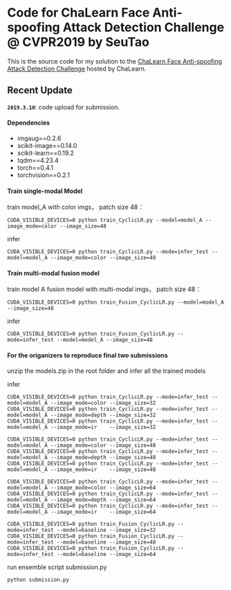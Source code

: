 # Code for ChaLearn Face Anti-spoofing Attack Detection Challenge @ CVPR2019 by SeuTao
This is the source code for my solution to the [ChaLearn Face Anti-spoofing Attack Detection Challenge](https://competitions.codalab.org/competitions/20853#learn_the_details) hosted by ChaLearn. 

## Recent Update

**`2019.3.10`**: code upload for submission.

#### Dependencies
- imgaug==0.2.6
- scikit-image==0.14.0
- scikit-learn==0.19.2
- tqdm==4.23.4
- torch==0.4.1
- torchvision==0.2.1

#### Train single-modal Model
train model_A with color imgs， patch size 48：
```
CUDA_VISIBLE_DEVICES=0 python train_CyclicLR.py --model=model_A --image_mode=color --image_size=48
```
infer
```
CUDA_VISIBLE_DEVICES=0 python train_CyclicLR.py --mode=infer_test --model=model_A --image_mode=color --image_size=48
```


#### Train multi-modal fusion model
train model A fusion model with multi-modal imgs， patch size 48：
```
CUDA_VISIBLE_DEVICES=0 python train_Fusion_CyclicLR.py --model=model_A --image_size=48
```
infer
```
CUDA_VISIBLE_DEVICES=0 python train_Fusion_CyclicLR.py --mode=infer_test --model=model_A --image_size=48
```




#### For the origanizers to reproduce final two submissions
unzip the models.zip in the root folder and infer all the trained models 

infer
```
CUDA_VISIBLE_DEVICES=0 python train_CyclicLR.py --mode=infer_test --model=model_A --image_mode=color --image_size=32
CUDA_VISIBLE_DEVICES=0 python train_CyclicLR.py --mode=infer_test --model=model_A --image_mode=depth --image_size=32
CUDA_VISIBLE_DEVICES=0 python train_CyclicLR.py --mode=infer_test --model=model_A --image_mode=ir    --image_size=32

CUDA_VISIBLE_DEVICES=0 python train_CyclicLR.py --mode=infer_test --model=model_A --image_mode=color --image_size=48
CUDA_VISIBLE_DEVICES=0 python train_CyclicLR.py --mode=infer_test --model=model_A --image_mode=depth --image_size=48
CUDA_VISIBLE_DEVICES=0 python train_CyclicLR.py --mode=infer_test --model=model_A --image_mode=ir    --image_size=48

CUDA_VISIBLE_DEVICES=0 python train_CyclicLR.py --mode=infer_test --model=model_A --image_mode=color --image_size=64
CUDA_VISIBLE_DEVICES=0 python train_CyclicLR.py --mode=infer_test --model=model_A --image_mode=depth --image_size=64
CUDA_VISIBLE_DEVICES=0 python train_CyclicLR.py --mode=infer_test --model=model_A --image_mode=ir    --image_size=64

CUDA_VISIBLE_DEVICES=0 python train_Fusion_CyclicLR.py --mode=infer_test --model=baseline --image_size=32
CUDA_VISIBLE_DEVICES=0 python train_Fusion_CyclicLR.py --mode=infer_test --model=baseline --image_size=48
CUDA_VISIBLE_DEVICES=0 python train_Fusion_CyclicLR.py --mode=infer_test --model=baseline --image_size=64

```

run ensemble script submission.py
```
python submission.py
```










